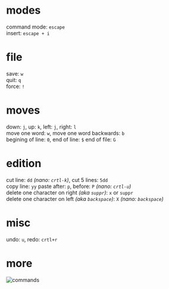 modes
===
command mode: `escape`  
insert: `escape + i`

file
===
save: `w`  
quit: `q`   
force: `!`

moves
===
down: `j`, up: `k`, left: `j`, right: `l`  
move one word: `w`, move one word backwards: `b`  
begining of line: `0`, end of line: `$` 
end of file: `G`

edition
===
cut line: `dd` *(nano: `crtl-k`)*, cut 5 lines: `5dd`  
copy line: `yy` 
paste after: `p`, before: `P` *(nano: `crtl-u`)*    
delete one character on right *(aka `suppr`)*: `x` or `suppr`  
delete one character on left *(aka `backspace`)*: `X` *(nano: `backspace`)*  

misc
===
undo: `u`, redo: `crtl+r`  

more
===
![commands](http://i1-news.softpedia-static.com/images/news2/Beginner-039-s-Vi-Editor-Guide-2.png)
